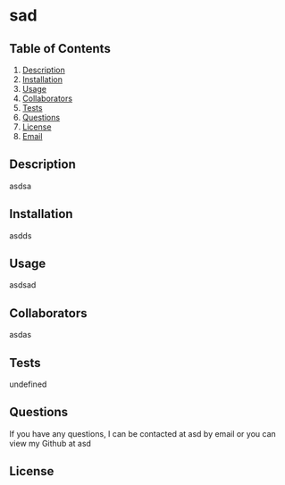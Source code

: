 # sad
  
  ## Table of Contents

  1. [Description](#description) 
  2. [Installation](#installation) 
  3. [Usage](#usage) 
  4. [Collaborators](#collaborators)
  5. [Tests](#tests) 
  6. [Questions](#questions)
  7. [License](#license)
  8. [Email](#email) 

  ## Description
  asdsa

  ## Installation
  asdds

  ## Usage
  asdsad

  ## Collaborators
  asdas

  ## Tests
  undefined

  ## Questions
  If you have any questions, I can be contacted at asd by email
  or you can view my Github at asd

  ## License
  
  

 


